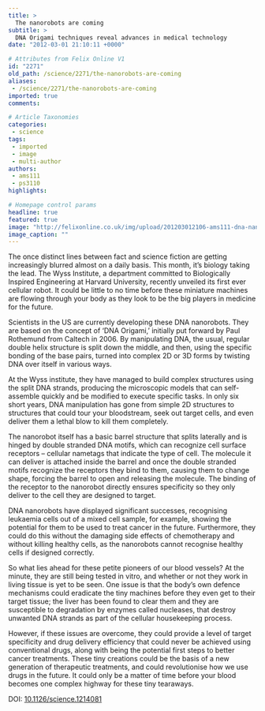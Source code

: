 ```yaml
---
title: >
  The nanorobots are coming
subtitle: >
  DNA Origami techniques reveal advances in medical technology
date: "2012-03-01 21:10:11 +0000"

# Attributes from Felix Online V1
id: "2271"
old_path: /science/2271/the-nanorobots-are-coming
aliases:
 - /science/2271/the-nanorobots-are-coming
imported: true
comments:

# Article Taxonomies
categories:
 - science
tags:
 - imported
 - image
 - multi-author
authors:
 - ams111
 - ps3110
highlights:

# Homepage control params
headline: true
featured: true
image: "http://felixonline.co.uk/img/upload/201203012106-ams111-dna-nano-robot.jpg"
image_caption: ""
---
```


The once distinct lines between fact and science fiction are getting increasingly blurred almost on a daily basis. This month, it’s biology taking the lead. The Wyss Institute, a department committed to Biologically Inspired Engineering at Harvard University, recently unveiled its first ever cellular robot. It could be little to no time before these miniature machines are flowing through your body as they look to be the big players in medicine for the future.

Scientists in the US are currently developing these DNA nanorobots. They are based on the concept of ‘DNA Origami,’ initially put forward by Paul Rothemund from Caltech in 2006. By manipulating DNA, the usual, regular double helix structure is split down the middle, and then, using the specific bonding of the base pairs, turned into complex 2D or 3D forms by twisting DNA over itself in various ways.

At the Wyss institute, they have managed to build complex structures using the split DNA strands, producing the microscopic models that can self-assemble quickly and be modified to execute specific tasks. In only six short years, DNA manipulation has gone from simple 2D structures to structures that could tour your bloodstream, seek out target cells, and even deliver them a lethal blow to kill them completely.

The nanorobot itself has a basic barrel structure that splits laterally and is hinged by double stranded DNA motifs, which can recognize cell surface receptors – cellular nametags that indicate the type of cell. The molecule it can deliver is attached inside the barrel and once the double stranded motifs recognize the receptors they bind to them, causing them to change shape, forcing the barrel to open and releasing the molecule. The binding of the receptor to the nanorobot directly ensures specificity so they only deliver to the cell they are designed to target.

DNA nanorobots have displayed significant successes, recognising leukaemia cells out of a mixed cell sample, for example, showing the potential for them to be used to treat cancer in the future. Furthermore, they could do this without the damaging side effects of chemotherapy and without killing healthy cells, as the nanorobots cannot recognise healthy cells if designed correctly.

So what lies ahead for these petite pioneers of our blood vessels? At the minute, they are still being tested in vitro, and whether or not they work in living tissue is yet to be seen. One issue is that the body’s own defence mechanisms could eradicate the tiny machines before they even get to their target tissue; the liver has been found to clear them and they are susceptible to degradation by enzymes called nucleases, that destroy unwanted DNA strands as part of the cellular housekeeping process.

However, if these issues are overcome, they could provide a level of target specificity and drug delivery efficiency that could never be achieved using conventional drugs, along with being the potential first steps to better cancer treatments. These tiny creations could be the basis of a new generation of therapeutic treatments, and could revolutionise how we use drugs in the future. It could only be a matter of time before your blood becomes one complex highway for these tiny tearaways.

DOI: [10.1126/science.1214081](http://www.sciencemag.org/content/335/6070/831)

